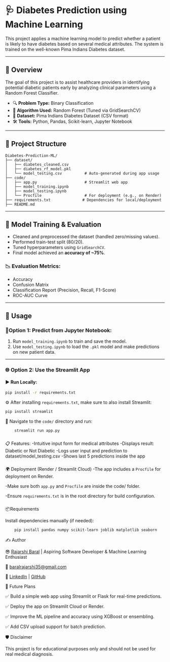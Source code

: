 # 🩺 Diabetes Prediction using Machine Learning

This project applies a machine learning model to predict whether a patient is likely to have diabetes based on several medical attributes. The system is trained on the well-known Pima Indians Diabetes dataset.

---

## 📌 Overview

The goal of this project is to assist healthcare providers in identifying potential diabetic patients early by analyzing clinical parameters using a Random Forest Classifier.

- 🔍 **Problem Type:** Binary Classification  
- 🧠 **Algorithm Used:** Random Forest (Tuned via GridSearchCV)  
- 💾 **Dataset:** Pima Indians Diabetes Dataset (CSV format)  
- 🛠️ **Tools:** Python, Pandas, Scikit-learn, Jupyter Notebook

---

## 📂 Project Structure

    Diabetes-Prediction-ML/
    ├── dataset/
    │   ├── diabetes_cleaned.csv
    │   ├── diabetes_rf_model.pkl
    │   └── model_testing.csv          # Auto-generated during app usage
    ├── code/
    │   ├── app.py                     # Streamlit web app
    │   ├── model_training.ipynb
    │   ├── model_testing.ipynb
    │   └── Procfile                   # For deployment (e.g., on Render)
    ├── requirements.txt              # Dependencies for local/deployment
    ├── README.md
    



---

## 🧪 Model Training & Evaluation

- Cleaned and preprocessed the dataset (handled zero/missing values).
- Performed train-test split (80/20).
- Tuned hyperparameters using `GridSearchCV`.
- Final model achieved an **accuracy of ~75%**.

### 📉 Evaluation Metrics:
- Accuracy
- Confusion Matrix
- Classification Report (Precision, Recall, F1-Score)
- ROC-AUC Curve

---

## 🚀 Usage

### 🔬Option 1: Predict from Jupyter Notebook:

1. Run `model_training.ipynb` to train and save the model.
2. Use `model_testing.ipynb` to load the `.pkl` model and make predictions on new patient data.

---


### 🌐 Option 2: Use the Streamlit App

#### ▶️ Run Locally:

```bash
pip install -r requirements.txt
```
⚙️ After installing `requirements.txt`, make sure to also install Streamlit:
```bash
pip install streamlit
```
📍 Navigate to the `code/` directory and run:
```bash
    streamlit run app.py
```


###
📋 Features:
-Intuitive input form for medical attributes
-Displays result: Diabetic or Not Diabetic
-Logs user input and prediction to dataset/model_testing.csv
-Shows last 5 predictions inside the app



###
🌍 Deployment (Render / Streamlit Cloud)
-The app includes a `Procfile` for deployment on Render.

-Make sure both `app.py` and `Procfile` are inside the code/ folder.

-Ensure `requirements.txt` is in the root directory for build configuration.


###
📦Requirements

Install dependencies manually (if needed):

```bash
    pip install pandas numpy scikit-learn joblib matplotlib seaborn

```



✍️ Author

😎 [Rajarshi Baral](https://www.instagram.com/rajarshi__baral/)    |    Aspiring Software Developer & Machine Learning Enthusiast

📧 baralrajarshi35@gmail.com

🔗 [LinkedIn](https://www.linkedin.com/in/rajarshi-baral-r350b01/) | [GitHub](https://github.com/Rajarshi-Baral)




🔮 Future Plans

✅ Build a simple web app using Streamlit or Flask for real-time predictions.

✅ Deploy the app on Streamlit Cloud or Render.

✅ Improve the ML pipeline and accuracy using XGBoost or ensembling.

✅ Add CSV upload support for batch prediction.




🛡️ Disclaimer

This project is for educational purposes only and should not be used for real medical diagnosis.   

